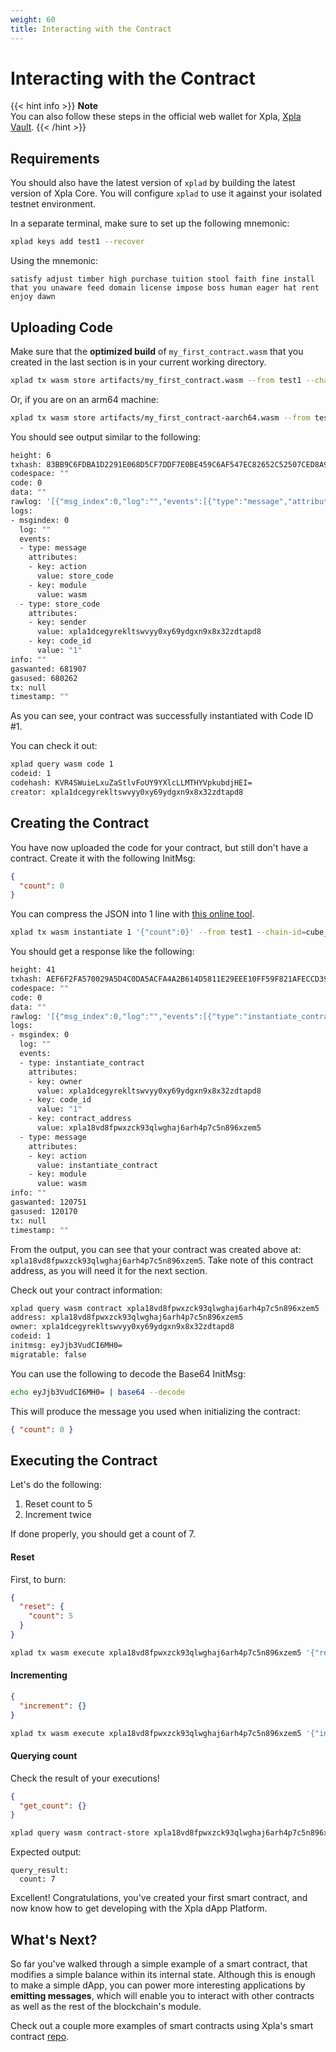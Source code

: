 ```yaml
---
weight: 60
title: Interacting with the Contract
---
```


# Interacting with the Contract

{{< hint info >}}
**Note**  
You can also follow these steps in the official web wallet for Xpla, [Xpla Vault](https://vault.xpla.io).
{{< /hint >}}

## Requirements

You should also have the latest version of `xplad` by building the latest version of Xpla Core. You will configure `xplad` to use it against your isolated testnet environment.

In a separate terminal, make sure to set up the following mnemonic:

```sh
xplad keys add test1 --recover
```

Using the mnemonic:

```
satisfy adjust timber high purchase tuition stool faith fine install that you unaware feed domain license impose boss human eager hat rent enjoy dawn
```

## Uploading Code

Make sure that the **optimized build** of `my_first_contract.wasm` that you created in the last section is in your current working directory.

```sh
xplad tx wasm store artifacts/my_first_contract.wasm --from test1 --chain-id=cube_47-4 --gas=auto --fees=100000axpla --broadcast-mode=block
```
Or, if you are on an arm64 machine:

```sh
xplad tx wasm store artifacts/my_first_contract-aarch64.wasm --from test1 --chain-id=cube_47-4 --gas=auto --fees=100000axpla --broadcast-mode=block
```

You should see output similar to the following:

```sh
height: 6
txhash: 83BB9C6FDBA1D2291E068D5CF7DDF7E0BE459C6AF547EC82652C52507CED8A9F
codespace: ""
code: 0
data: ""
rawlog: '[{"msg_index":0,"log":"","events":[{"type":"message","attributes":[{"key":"action","value":"store_code"},{"key":"module","value":"wasm"}]},{"type":"store_code","attributes":[{"key":"sender","value":"xpla1dcegyrekltswvyy0xy69ydgxn9x8x32zdtapd8"},{"key":"code_id","value":"1"}]}]}]'
logs:
- msgindex: 0
  log: ""
  events:
  - type: message
    attributes:
    - key: action
      value: store_code
    - key: module
      value: wasm
  - type: store_code
    attributes:
    - key: sender
      value: xpla1dcegyrekltswvyy0xy69ydgxn9x8x32zdtapd8
    - key: code_id
      value: "1"
info: ""
gaswanted: 681907
gasused: 680262
tx: null
timestamp: ""
```

As you can see, your contract was successfully instantiated with Code ID #1.

You can check it out:

```sh
xplad query wasm code 1
codeid: 1
codehash: KVR4SWuieLxuZaStlvFoUY9YXlcLLMTHYVpkubdjHEI=
creator: xpla1dcegyrekltswvyy0xy69ydgxn9x8x32zdtapd8
```

## Creating the Contract

You have now uploaded the code for your contract, but still don't have a contract. Create it with the following InitMsg:

```json
{
  "count": 0
}
```

You can compress the JSON into 1 line with [this online tool](https://goonlinetools.com/json-minifier/).

```sh
xplad tx wasm instantiate 1 '{"count":0}' --from test1 --chain-id=cube_47-4 --fees=10000axpla --gas=auto --broadcast-mode=block
```

You should get a response like the following:

```sh
height: 41
txhash: AEF6F2FA570029A5D4C0DA5ACFA4A2B614D5811E29EEE10FF59F821AFECCD399
codespace: ""
code: 0
data: ""
rawlog: '[{"msg_index":0,"log":"","events":[{"type":"instantiate_contract","attributes":[{"key":"owner","value":"xpla1dcegyrekltswvyy0xy69ydgxn9x8x32zdtapd8"},{"key":"code_id","value":"1"},{"key":"contract_address","value":"xpla18vd8fpwxzck93qlwghaj6arh4p7c5n896xzem5"}]},{"type":"message","attributes":[{"key":"action","value":"instantiate_contract"},{"key":"module","value":"wasm"}]}]}]'
logs:
- msgindex: 0
  log: ""
  events:
  - type: instantiate_contract
    attributes:
    - key: owner
      value: xpla1dcegyrekltswvyy0xy69ydgxn9x8x32zdtapd8
    - key: code_id
      value: "1"
    - key: contract_address
      value: xpla18vd8fpwxzck93qlwghaj6arh4p7c5n896xzem5
  - type: message
    attributes:
    - key: action
      value: instantiate_contract
    - key: module
      value: wasm
info: ""
gaswanted: 120751
gasused: 120170
tx: null
timestamp: ""
```

From the output, you can see that your contract was created above at: `xpla18vd8fpwxzck93qlwghaj6arh4p7c5n896xzem5`. Take note of this contract address, as you will need it for the next section.

Check out your contract information:

```sh
xplad query wasm contract xpla18vd8fpwxzck93qlwghaj6arh4p7c5n896xzem5
address: xpla18vd8fpwxzck93qlwghaj6arh4p7c5n896xzem5
owner: xpla1dcegyrekltswvyy0xy69ydgxn9x8x32zdtapd8
codeid: 1
initmsg: eyJjb3VudCI6MH0=
migratable: false
```

You can use the following to decode the Base64 InitMsg:

```sh
echo eyJjb3VudCI6MH0= | base64 --decode
```

This will produce the message you used when initializing the contract:

```json
{ "count": 0 }
```

## Executing the Contract

Let's do the following:

1. Reset count to 5
2. Increment twice

If done properly, you should get a count of 7.

#### Reset

First, to burn:

```json
{
  "reset": {
    "count": 5
  }
}
```

```sh
xplad tx wasm execute xpla18vd8fpwxzck93qlwghaj6arh4p7c5n896xzem5 '{"reset":{"count":5}}' --from test1 --chain-id=cube_47-4 --fees=1000000axpla --gas=auto --broadcast-mode=block
```

#### Incrementing

```json
{
  "increment": {}
}
```

```sh
xplad tx wasm execute xpla18vd8fpwxzck93qlwghaj6arh4p7c5n896xzem5 '{"increment":{}}' --from test1 --chain-id=cube_47-4 --gas=auto --fees=1000000axpla --broadcast-mode=block
```

#### Querying count

Check the result of your executions!

```json
{
  "get_count": {}
}
```

```sh
xplad query wasm contract-store xpla18vd8fpwxzck93qlwghaj6arh4p7c5n896xzem5 '{"get_count":{}}'
```

Expected output:

```
query_result:
  count: 7
```

Excellent! Congratulations, you've created your first smart contract, and now know how to get developing with the Xpla dApp Platform.

## What's Next?

So far you've walked through a simple example of a smart contract, that modifies a simple balance within its internal state. Although this is enough to make a simple dApp, you can power more interesting applications by **emitting messages**, which will enable you to interact with other contracts as well as the rest of the blockchain's module.

Check out a couple more examples of smart contracts using Xpla's smart contract [repo](https://github.com/xpladev/cosmwasm-contracts).
